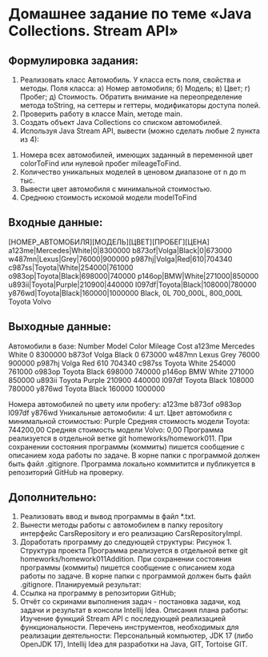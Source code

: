 # Домашнее задание по теме «Java Collections. Stream API»

## Формулировка задания:
1. Реализовать класс Автомобиль. У класса есть поля, свойства и
   методы.
   Поля класса:
   а) Номер автомобиля;
   б) Модель;
   в) Цвет;
   г) Пробег;
   д) Стоимость.
   Обратить внимание на переопределение метода toString, на сеттеры и геттеры, модификаторы доступа полей.
2. Проверить работу в классе Main, методе main.
3. Создать объект Java Collections со списком автомобилей.
4. Используя Java Stream API, вывести (можно сделать любые 2 пункта из 4):
1) Номера всех автомобилей, имеющих заданный в переменной цвет
   colorToFind или нулевой пробег mileageToFind.
2) Количество уникальных моделей в ценовом диапазоне от n до m тыс.
3) Вывести цвет автомобиля с минимальной стоимостью.
4) Среднюю стоимость искомой модели modelToFind

##   Входные данные:
   [НОМЕР_АВТОМОБИЛЯ][МОДЕЛЬ][ЦВЕТ][ПРОБЕГ][ЦЕНА]
   a123me|Mercedes|White|0|8300000
   b873of|Volga|Black|0|673000
   w487mn|Lexus|Grey|76000|900000
   p987hj|Volga|Red|610|704340
   c987ss|Toyota|White|254000|761000
   o983op|Toyota|Black|698000|740000
   p146op|BMW|White|271000|850000
   u893ii|Toyota|Purple|210900|440000
   l097df|Toyota|Black|108000|780000
   y876wd|Toyota|Black|160000|1000000
   Black, 0L
   700_000L, 800_000L
   Toyota
   Volvo

##   Выходные данные:
   Автомобили в базе:
   Number Model Color Mileage Cost
   a123me Mercedes White 0 8300000
   b873of Volga Black 0 673000
   w487mn Lexus Grey 76000 900000
   p987hj Volga Red 610 704340
   c987ss Toyota White 254000 761000
   o983op Toyota Black 698000 740000
   p146op BMW White 271000 850000
   u893ii Toyota Purple 210900 440000
   l097df Toyota Black 108000 780000
   y876wd Toyota Black 160000 1000000

   Номера автомобилей по цвету или пробегу: a123me b873of o983op l097df y876wd
   Уникальные автомобили: 4 шт.
   Цвет автомобиля с минимальной стоимостью: Purple
   Средняя стоимость модели Toyota: 744200,00
   Средняя стоимость модели Volvo: 0,00
   Программа реализуется в отдельной ветке git homeworks/homework011.
   При сохранении состояния программы (коммиты) пишется сообщение с
   описанием хода работы по задаче.
   В корне папки с программой должен быть файл .gitignore.
   Программа локально коммитится и публикуется в репозиторий GitHub на
   проверку.

##   Дополнительно:
1. Реализовать ввод и вывод программы в файл *.txt.
2. Вынести методы работы с автомобилем в папку repository интерфейс
   CarsRepository и его реализацию CarsRepositoryImpl.
3. Доработать программу до следующей структуры:
   Рисунок 1. Структура проекта
   Программа реализуется в отдельной ветке git
   homeworks/homework011Addition. При сохранении состояния программы
   (коммиты) пишется сообщение с описанием хода работы по задаче.
   В корне папки с программой должен быть файл .gitignore.
   Планируемый результат:
1. Ссылка на программу в репозитории GitHub;
2. Отчёт со скринами выполнения задач - постановка задачи, код задачи
   и результат в консоли Intellij Idea.
   Описания плана работы:
   Изучение функций Stream API с последующей реализацией
   функциональности.
   Перечень инструментов, необходимых для реализации деятельности:
   Персональный компьютер, JDK 17 (либо OpenJDK 17), Intellij Idea для
   разработки на Java, GIT, Tortoise GIT.

